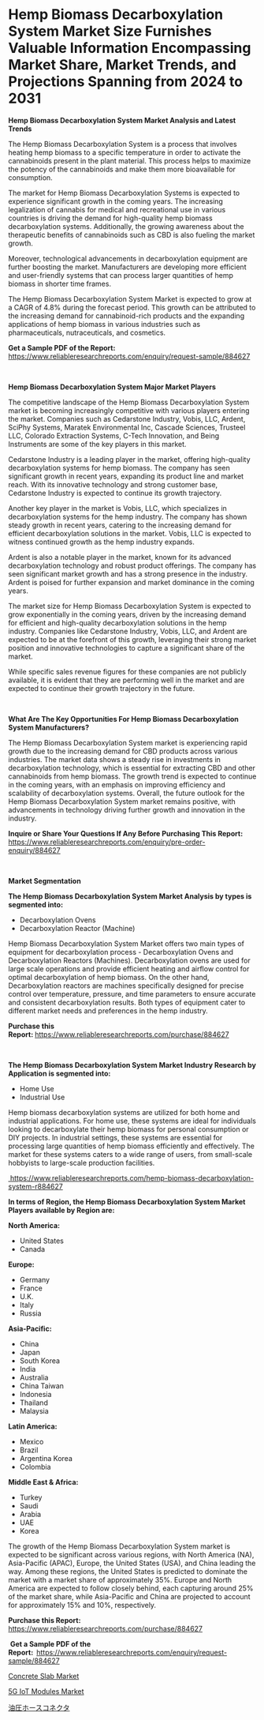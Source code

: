 <p><h1>Hemp Biomass Decarboxylation System Market Size Furnishes Valuable Information Encompassing Market Share, Market Trends, and Projections Spanning from 2024 to 2031</h1></p><p><strong>Hemp Biomass Decarboxylation System Market Analysis and Latest Trends</strong></p>
<p><p>The Hemp Biomass Decarboxylation System is a process that involves heating hemp biomass to a specific temperature in order to activate the cannabinoids present in the plant material. This process helps to maximize the potency of the cannabinoids and make them more bioavailable for consumption. </p><p>The market for Hemp Biomass Decarboxylation Systems is expected to experience significant growth in the coming years. The increasing legalization of cannabis for medical and recreational use in various countries is driving the demand for high-quality hemp biomass decarboxylation systems. Additionally, the growing awareness about the therapeutic benefits of cannabinoids such as CBD is also fueling the market growth.</p><p>Moreover, technological advancements in decarboxylation equipment are further boosting the market. Manufacturers are developing more efficient and user-friendly systems that can process larger quantities of hemp biomass in shorter time frames. </p><p>The Hemp Biomass Decarboxylation System Market is expected to grow at a CAGR of 4.8% during the forecast period. This growth can be attributed to the increasing demand for cannabinoid-rich products and the expanding applications of hemp biomass in various industries such as pharmaceuticals, nutraceuticals, and cosmetics.</p></p>
<p><strong>Get a Sample PDF of the Report:&nbsp;</strong> <a href="https://www.reliableresearchreports.com/enquiry/request-sample/884627">https://www.reliableresearchreports.com/enquiry/request-sample/884627</a></p>
<p>&nbsp;</p>
<p><strong>Hemp Biomass Decarboxylation System Major Market Players</strong></p>
<p><p>The competitive landscape of the Hemp Biomass Decarboxylation System market is becoming increasingly competitive with various players entering the market. Companies such as Cedarstone Industry, Vobis, LLC, Ardent, SciPhy Systems, Maratek Environmental Inc, Cascade Sciences, Trusteel LLC, Colorado Extraction Systems, C-Tech Innovation, and Being Instruments are some of the key players in this market.</p><p>Cedarstone Industry is a leading player in the market, offering high-quality decarboxylation systems for hemp biomass. The company has seen significant growth in recent years, expanding its product line and market reach. With its innovative technology and strong customer base, Cedarstone Industry is expected to continue its growth trajectory.</p><p>Another key player in the market is Vobis, LLC, which specializes in decarboxylation systems for the hemp industry. The company has shown steady growth in recent years, catering to the increasing demand for efficient decarboxylation solutions in the market. Vobis, LLC is expected to witness continued growth as the hemp industry expands.</p><p>Ardent is also a notable player in the market, known for its advanced decarboxylation technology and robust product offerings. The company has seen significant market growth and has a strong presence in the industry. Ardent is poised for further expansion and market dominance in the coming years.</p><p>The market size for Hemp Biomass Decarboxylation System is expected to grow exponentially in the coming years, driven by the increasing demand for efficient and high-quality decarboxylation solutions in the hemp industry. Companies like Cedarstone Industry, Vobis, LLC, and Ardent are expected to be at the forefront of this growth, leveraging their strong market position and innovative technologies to capture a significant share of the market.</p><p>While specific sales revenue figures for these companies are not publicly available, it is evident that they are performing well in the market and are expected to continue their growth trajectory in the future.</p></p>
<p>&nbsp;</p>
<p><strong>What Are The Key Opportunities For Hemp Biomass Decarboxylation System Manufacturers?</strong></p>
<p><p>The Hemp Biomass Decarboxylation System market is experiencing rapid growth due to the increasing demand for CBD products across various industries. The market data shows a steady rise in investments in decarboxylation technology, which is essential for extracting CBD and other cannabinoids from hemp biomass. The growth trend is expected to continue in the coming years, with an emphasis on improving efficiency and scalability of decarboxylation systems. Overall, the future outlook for the Hemp Biomass Decarboxylation System market remains positive, with advancements in technology driving further growth and innovation in the industry.</p></p>
<p><strong>Inquire or Share Your Questions If Any Before Purchasing This Report:</strong> <a href="https://www.reliableresearchreports.com/enquiry/pre-order-enquiry/884627">https://www.reliableresearchreports.com/enquiry/pre-order-enquiry/884627</a></p>
<p>&nbsp;</p>
<p><strong>Market Segmentation</strong></p>
<p><strong>The Hemp Biomass Decarboxylation System Market Analysis by types is segmented into:</strong></p>
<p><ul><li>Decarboxylation Ovens</li><li>Decarboxylation Reactor (Machine)</li></ul></p>
<p><p>Hemp Biomass Decarboxylation System Market offers two main types of equipment for decarboxylation process - Decarboxylation Ovens and Decarboxylation Reactors (Machines). Decarboxylation ovens are used for large scale operations and provide efficient heating and airflow control for optimal decarboxylation of hemp biomass. On the other hand, Decarboxylation reactors are machines specifically designed for precise control over temperature, pressure, and time parameters to ensure accurate and consistent decarboxylation results. Both types of equipment cater to different market needs and preferences in the hemp industry.</p></p>
<p><strong>Purchase this Report:&nbsp;</strong><a href="https://www.reliableresearchreports.com/purchase/884627">https://www.reliableresearchreports.com/purchase/884627</a></p>
<p>&nbsp;</p>
<p><strong>The Hemp Biomass Decarboxylation System Market Industry Research by Application is segmented into:</strong></p>
<p><ul><li>Home Use</li><li>Industrial Use</li></ul></p>
<p><p>Hemp biomass decarboxylation systems are utilized for both home and industrial applications. For home use, these systems are ideal for individuals looking to decarboxylate their hemp biomass for personal consumption or DIY projects. In industrial settings, these systems are essential for processing large quantities of hemp biomass efficiently and effectively. The market for these systems caters to a wide range of users, from small-scale hobbyists to large-scale production facilities.</p></p>
<p><a href="https://www.reliableresearchreports.com/hemp-biomass-decarboxylation-system-r884627">&nbsp;https://www.reliableresearchreports.com/hemp-biomass-decarboxylation-system-r884627</a></p>
<p><strong>In terms of Region, the Hemp Biomass Decarboxylation System Market Players available by Region are:</strong></p>
<p>
    <p> <strong> North America: </strong>
        <ul>
            <li>United States</li>
            <li>Canada</li>
        </ul>
        </p> 
    <p> <strong> Europe: </strong>
        <ul>
            <li>Germany</li>
            <li>France</li>
            <li>U.K.</li>
            <li>Italy</li>
            <li>Russia</li>
        </ul>
        </p> 
    <p> <strong> Asia-Pacific: </strong>
        <ul>
            <li>China</li>
            <li>Japan</li>
            <li>South Korea</li>
            <li>India</li>
            <li>Australia</li>
            <li>China Taiwan</li>
            <li>Indonesia</li>
            <li>Thailand</li>
            <li>Malaysia</li>
        </ul>
        </p> 
    <p> <strong> Latin America: </strong>
        <ul>
            <li>Mexico</li>
            <li>Brazil</li>
            <li>Argentina Korea</li>
            <li>Colombia</li>
        </ul>
        </p> 
    <p> <strong> Middle East & Africa: </strong>
        <ul>
            <li>Turkey</li>
            <li>Saudi</li>
            <li>Arabia</li>
            <li>UAE</li>
            <li>Korea</li>
        </ul>
    </p>
    </p>
<p><p>The growth of the Hemp Biomass Decarboxylation System market is expected to be significant across various regions, with North America (NA), Asia-Pacific (APAC), Europe, the United States (USA), and China leading the way. Among these regions, the United States is predicted to dominate the market with a market share of approximately 35%. Europe and North America are expected to follow closely behind, each capturing around 25% of the market share, while Asia-Pacific and China are projected to account for approximately 15% and 10%, respectively.</p></p>
<p><strong>Purchase this Report: </strong><a href="https://www.reliableresearchreports.com/purchase/884627">https://www.reliableresearchreports.com/purchase/884627</a></p>
<p>&nbsp;<strong>Get a Sample PDF of the Report:&nbsp;&nbsp;</strong><a href="https://www.reliableresearchreports.com/enquiry/request-sample/884627">https://www.reliableresearchreports.com/enquiry/request-sample/884627</a></p>
<p><strong></strong></p>
<p><p><a href="https://silk-columnist-571.notion.site/Concrete-Slab-Market-Exploring-Market-Share-Market-Trends-and-Future-Growth-762e2cb04a14443e80ae5ed41df1a7a0">Concrete Slab Market</a></p><p><a href="https://metal-farmhouse-e95.notion.site/5G-IoT-Modules-Market-Report-Reveals-the-Latest-Trends-And-Growth-Opportunities-of-this-Market-2ab23ff605604427af2c6074fefcc94e">5G IoT Modules Market</a></p><p><a href="https://medium.com/@alfaro.etbn_52903/%E3%83%8F%E3%82%A4%E3%83%89%E3%83%AD%E3%83%AA%E3%83%83%E3%82%AF%E3%83%9B%E3%83%BC%E3%82%B9%E3%82%B3%E3%83%8D%E3%82%AF%E3%82%BF%E3%83%BC%E3%81%AE%E5%B8%82%E5%A0%B4%E8%A6%8F%E6%A8%A1%E3%81%A8%E5%B8%82%E5%A0%B4%E5%8B%95%E5%90%91-%E5%AE%8C%E5%85%A8%E3%81%AA%E7%94%A3%E6%A5%AD%E6%A6%82%E8%A6%81-2024%E5%B9%B4%E3%81%8B%E3%82%892031%E5%B9%B4%E3%81%BE%E3%81%A7-6a482b07a78e">油圧ホースコネクタ</a></p></p>